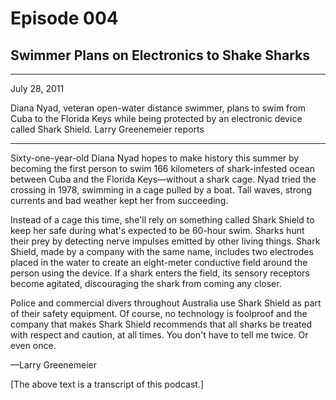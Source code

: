 # Episode 004

## Swimmer Plans on Electronics to Shake Sharks

---

July 28, 2011

Diana Nyad, veteran open-water distance swimmer, plans to swim from Cuba to the Florida Keys while being protected by an electronic device called Shark Shield. Larry Greenemeier reports

---

Sixty-one-year-old Diana Nyad hopes to make history this summer by becoming the first person to swim 166 kilometers of shark-infested ocean between Cuba and the Florida Keys—without a shark cage. Nyad tried the crossing in 1978, swimming in a cage pulled by a boat. Tall waves, strong currents and bad weather kept her from succeeding.

Instead of a cage this time, she'll rely on something called Shark Shield to keep her safe during what's expected to be 60-hour swim. Sharks hunt their prey by detecting nerve impulses emitted by other living things. Shark Shield, made by a company with the same name, includes two electrodes placed in the water to create an eight-meter conductive field around the person using the device. If a shark enters the field, its sensory receptors become agitated, discouraging the shark from coming any closer.

Police and commercial divers throughout Australia use Shark Shield as part of their safety equipment. Of course, no technology is foolproof and the company that makes Shark Shield recommends that all sharks be treated with respect and caution, at all times. You don't have to tell me twice. Or even once.

—Larry Greenemeier

[The above text is a transcript of this podcast.]

